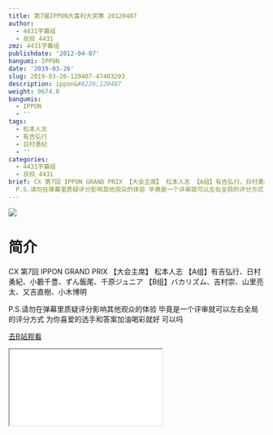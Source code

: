 ```yaml
---
title: 第7届IPPON大喜利大奖赛 20120407
author:
  - 4431字幕组
  - 叔叔_4431
zmz: 4431字幕组
publishdate: '2012-04-07'
bangumi: IPPON
date: '2019-03-26'
slug: 2019-03-26-120407-47403293
description: ippon&#8226;120407
weight: 9674.0
bangumis:
  - IPPON
  - ''
tags:
  - 松本人志
  - 有吉弘行
  - 日村勇纪
  - ''
categories:
  - 4431字幕组
  - 叔叔_4431
brief: CX 第7回 IPPON GRAND PRIX 【大会主席】 松本人志 【A组】有吉弘行、日村勇紀、小籔千豊、ずん飯尾、千原ジュニア 【B组】バカリズム、吉村崇、山里亮太、又吉直樹、小木博明
  P.S.请勿在弹幕里质疑评分影响其他观众的体验 毕竟是一个评审就可以左右全局的评分方式 为你喜爱的选手和答案加油喝彩就好 可以吗
---
```

![](https://i.imgur.com/ADX0ZF5.jpg)
# 简介  
CX 第7回 IPPON GRAND PRIX
【大会主席】 松本人志 
【A组】有吉弘行、日村勇紀、小籔千豊、ずん飯尾、千原ジュニア
【B组】バカリズム、吉村崇、山里亮太、又吉直樹、小木博明

P.S.请勿在弹幕里质疑评分影响其他观众的体验
毕竟是一个评审就可以左右全局的评分方式
为你喜爱的选手和答案加油喝彩就好 可以吗  

[去B站观看](https://www.bilibili.com/video/av47403293/)
<div class ="resp-container"><iframe class="testiframe" src="//player.bilibili.com/player.html?aid=47403293"", scrolling="no", allowfullscreen="true" > </iframe></div> 
